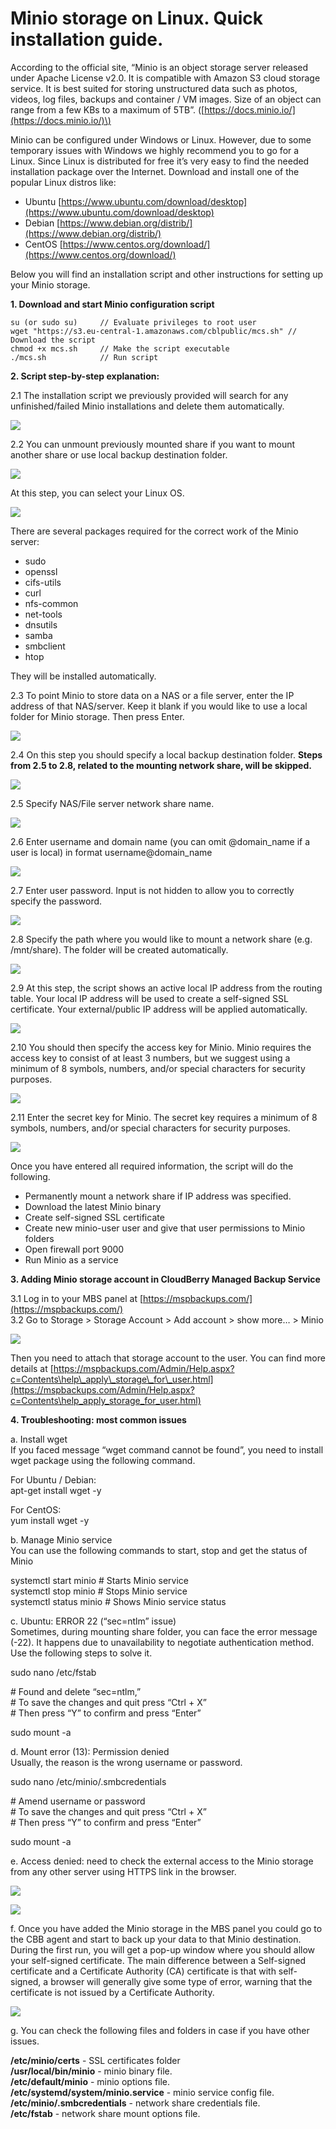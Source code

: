 # Minio storage on Linux. Quick installation guide.

 According to the official site, “Minio is an object storage server released under Apache License v2.0. It is compatible with Amazon S3 cloud storage service. It is best suited for storing unstructured data such as photos, videos, log files, backups and container / VM images. Size of an object can range from a few KBs to a maximum of 5TB”. \([https://docs.minio.io/](https://docs.minio.io/)\)  
  
Minio can be configured under Windows or Linux. However, due to some temporary issues with Windows we highly recommend you to go for a Linux. Since Linux is distributed for free it’s very easy to find the needed installation package over the Internet. Download and install one of the popular Linux distros like:

* Ubuntu [https://www.ubuntu.com/download/desktop](https://www.ubuntu.com/download/desktop)
* Debian [https://www.debian.org/distrib/](https://www.debian.org/distrib/)
* CentOS [https://www.centos.org/download/](https://www.centos.org/download/)

Below you will find an installation script and other instructions for setting up your Minio storage.  
  
**1. Download and start Minio configuration script**

```text
su (or sudo su)		// Evaluate privileges to root user
wget "https://s3.eu-central-1.amazonaws.com/cblpublic/mcs.sh" // Download the script
chmod +x mcs.sh		// Make the script executable
./mcs.sh		    // Run script
```

 **2. Script step-by-step explanation:**  
  
2.1 The installation script we previously provided will search for any unfinished/failed Minio installations and delete them automatically.

![](../.gitbook/assets/image%20%2819%29.png)

 2.2 You can unmount previously mounted share if you want to mount another share or use local backup destination folder.

![](../.gitbook/assets/image%20%286%29.png)

 At this step, you can select your Linux OS.

![](../.gitbook/assets/image%20%285%29.png)

 There are several packages required for the correct work of the Minio server:

* sudo
* openssl
* cifs-utils
* curl
* nfs-common
* net-tools
* dnsutils
* samba
* smbclient
* htop

They will be installed automatically.  
  
2.3 To point Minio to store data on a NAS or a file server, enter the IP address of that NAS/server. Keep it blank if you would like to use a local folder for Minio storage. Then press Enter.

![](../.gitbook/assets/image%20%2820%29.png)

 2.4 On this step you should specify a local backup destination folder. **Steps from 2.5 to 2.8, related to the mounting network share, will be skipped.**

![](../.gitbook/assets/image%20%2816%29.png)

 2.5 Specify NAS/File server network share name.

![](../.gitbook/assets/image%20%2812%29.png)

 2.6 Enter username and domain name \(you can omit @domain\_name if a user is local\) in format username@domain\_name

![](../.gitbook/assets/image%20%289%29.png)

 2.7 Enter user password. Input is not hidden to allow you to correctly specify the password.

![](../.gitbook/assets/image%20%284%29.png)

 2.8 Specify the path where you would like to mount a network share \(e.g. /mnt/share\). The folder will be created automatically.

![](../.gitbook/assets/image.png)

 2.9 At this step, the script shows an active local IP address from the routing table. Your local IP address will be used to create a self-signed SSL certificate. Your external/public IP address will be applied automatically.

![](../.gitbook/assets/image%20%281%29.png)

 2.10 You should then specify the access key for Minio. Minio requires the access key to consist of at least 3 numbers, but we suggest using a minimum of 8 symbols, numbers, and/or special characters for security purposes.

![](../.gitbook/assets/image%20%2811%29.png)

 2.11 Enter the secret key for Minio. The secret key requires a minimum of 8 symbols, numbers, and/or special characters for security purposes.

![](../.gitbook/assets/image%20%2814%29.png)

 Once you have entered all required information, the script will do the following.

* Permanently mount a network share if IP address was specified.
* Download the latest Minio binary
* Create self-signed SSL certificate
* Create new minio-user user and give that user permissions to Minio folders
* Open firewall port 9000
* Run Minio as a service

  
**3. Adding Minio storage account in CloudBerry Managed Backup Service**  
  
3.1 Log in to your MBS panel at [https://mspbackups.com/](https://mspbackups.com/)  
3.2 Go to Storage &gt; Storage Account &gt; Add account &gt; show more… &gt; Minio

![](../.gitbook/assets/image%20%2813%29.png)

 Then you need to attach that storage account to the user. You can find more details at [https://mspbackups.com/Admin/Help.aspx?c=Contents\help\_apply\_storage\_for\_user.html](https://mspbackups.com/Admin/Help.aspx?c=Contents\help_apply_storage_for_user.html)  
  
**4. Troubleshooting: most common issues**  
  
a. Install wget  
If you faced message “wget command cannot be found”, you need to install wget package using the following command.  
  
For Ubuntu / Debian:  
apt-get install wget -y  
  
For CentOS:  
yum install wget -y  
  
b. Manage Minio service  
You can use the following commands to start, stop and get the status of Minio  
  
systemctl start minio \# Starts Minio service  
systemctl stop minio \# Stops Minio service  
systemctl status minio \# Shows Minio service status  
  
c. Ubuntu: ERROR 22 \(“sec=ntlm” issue\)  
Sometimes, during mounting share folder, you can face the error message \(-22\). It happens due to unavailability to negotiate authentication method. Use the following steps to solve it.  
  
sudo nano /etc/fstab  
  
\# Found and delete “sec=ntlm,”  
\# To save the changes and quit press “Ctrl + X”  
\# Then press “Y” to confirm and press “Enter”  
  
sudo mount -a  
  
d. Mount error \(13\): Permission denied  
Usually, the reason is the wrong username or password.  
  
sudo nano /etc/minio/.smbcredentials  
  
\# Amend username or password  
\# To save the changes and quit press “Ctrl + X”  
\# Then press “Y” to confirm and press “Enter”  
  
sudo mount -a  
  
e. Access denied: need to check the external access to the Minio storage from any other server using HTTPS link in the browser.

![](../.gitbook/assets/image%20%2818%29.png)

![](../.gitbook/assets/image%20%283%29.png)

 f. Once you have added the Minio storage in the MBS panel you could go to the CBB agent and start to back up your data to that Minio destination. During the first run, you will get a pop-up window where you should allow your self-signed certificate. The main difference between a Self-signed certificate and a Certificate Authority \(CA\) certificate is that with self-signed, a browser will generally give some type of error, warning that the certificate is not issued by a Certificate Authority.

![](../.gitbook/assets/image%20%2810%29.png)

 g. You can check the following files and folders in case if you have other issues.  
  
**/etc/minio/certs** - SSL certificates folder  
**/usr/local/bin/minio** - minio binary file.  
**/etc/default/minio** - minio options file.  
**/etc/systemd/system/minio.service** - minio service config file.  
**/etc/minio/.smbcredentials** - network share credentials file.  
**/etc/fstab** - network share mount options file.

